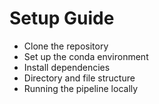 # Setup Guide
- Clone the repository
- Set up the conda environment
- Install dependencies
- Directory and file structure
- Running the pipeline locally